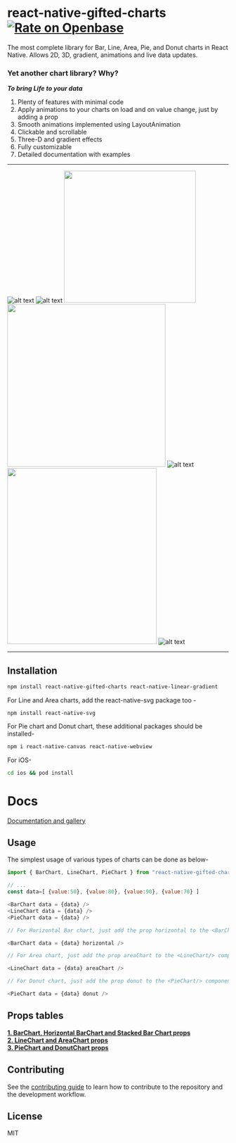 # react-native-gifted-charts [![Rate on Openbase](https://badges.openbase.com/js/rating/react-native-gifted-charts.svg)](https://openbase.com/js/react-native-gifted-charts?utm_source=embedded&utm_medium=badge&utm_campaign=rate-badge)

The most complete library for Bar, Line, Area, Pie, and Donut charts in React Native. Allows 2D, 3D, gradient, animations and live data updates.

### Yet another chart library? Why?

**_To bring Life to your data_**

1. Plenty of features with minimal code
2. Apply animations to your charts on load and on value change, just by adding a prop
3. Smooth animations implemented using LayoutAnimation
4. Clickable and scrollable
5. Three-D and gradient effects
6. Fully customizable
7. Detailed documentation with examples

---

![alt text](/demos/altBars.svg)
![alt text](/demos/barPairs.svg)
<img src='/demos/movingBars.gif' alt='' width=300/>
<img src='/demos/lineLabelled.png' alt='' height=370 width=360/>
![alt text](/demos/lineArea.png)
<img src='/demos/line.gif' alt='' height=400 width=340/>
![alt text](/demos/pielabbelled.svg)

---

## Installation

```sh
npm install react-native-gifted-charts react-native-linear-gradient
```

For Line and Area charts, add the react-native-svg package too -
```
npm install react-native-svg
```

For Pie chart and Donut chart, these additional packages should be installed-

```sh
npm i react-native-canvas react-native-webview
```


For iOS-

```sh
cd ios && pod install
```

# Docs

[Documentation and gallery](https://gifted-charts.web.app/)

## Usage

The simplest usage of various types of charts can be done as below-

```js
import { BarChart, LineChart, PieChart } from "react-native-gifted-charts";

// ...
const data=[ {value:50}, {value:80}, {value:90}, {value:70} ]

<BarChart data = {data} />
<LineChart data = {data} />
<PieChart data = {data} />

// For Horizontal Bar chart, just add the prop horizontal to the <BarChart/> component

<BarChart data = {data} horizontal />

// For Area chart, just add the prop areaChart to the <LineChart/> component

<LineChart data = {data} areaChart />

// For Donut chart, just add the prop donut to the <PieChart/> component

<PieChart data = {data} donut />
```

## Props tables

**[1. BarChart, Horizontal BarChart and Stacked Bar Chart props](docs/BarChart/BarChartProps.md)** \
**[2. LineChart and AreaChart props](docs/LineChart/LineChartProps.md)** \
**[3. PieChart and DonutChart props](docs/PieChart/PieChartProps.md)**

## Contributing

See the [contributing guide](CONTRIBUTING.md) to learn how to contribute to the repository and the development workflow.

## License

MIT
